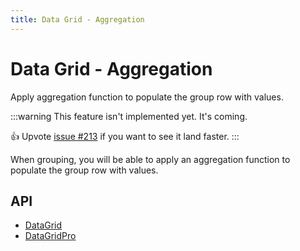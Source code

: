 ```yaml
---
title: Data Grid - Aggregation
---
```


# Data Grid - Aggregation [<span class="plan-premium"></span>](https://mui.com/store/items/mui-x-premium/)

<p class="description">Apply aggregation function to populate the group row with values.</p>

:::warning
This feature isn't implemented yet. It's coming.

👍 Upvote [issue #213](https://github.com/mui/mui-x/issues/213) if you want to see it land faster.
:::

When grouping, you will be able to apply an aggregation function to populate the group row with values.

## API

- [DataGrid](/x/api/data-grid/data-grid/)
- [DataGridPro](/x/api/data-grid/data-grid-pro/)
